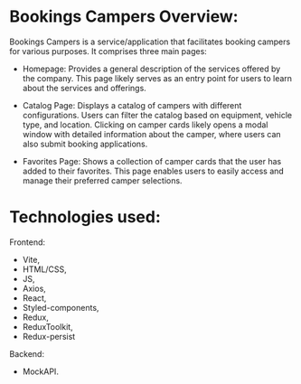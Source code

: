 # Bookings Campers Overview:

Bookings Campers is a service/application that facilitates booking campers for
various purposes. It comprises three main pages:

- Homepage: Provides a general description of the services offered by the company.
This page likely serves as an entry point for users to learn about the services
and offerings.

- Catalog Page: Displays a catalog of campers with different configurations.
Users can filter the catalog based on equipment, vehicle type, and location.
Clicking on camper cards likely opens a modal window with detailed information
about the camper, where users can also submit booking applications.

- Favorites Page: Shows a collection of camper cards that the user has added to
their favorites. This page enables users to easily access and manage their
preferred camper selections.

# Technologies used:

Frontend:

- Vite,
- HTML/CSS,
- JS,
- Axios,
- React,
- Styled-components,
- Redux,
- ReduxToolkit,
- Redux-persist

Backend:

- MockAPI.
